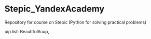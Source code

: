 # Stepic_YandexAcademy
Repository for course on Stepic (Python for solving practical problems)


pip list:
BeautifulSoup,
